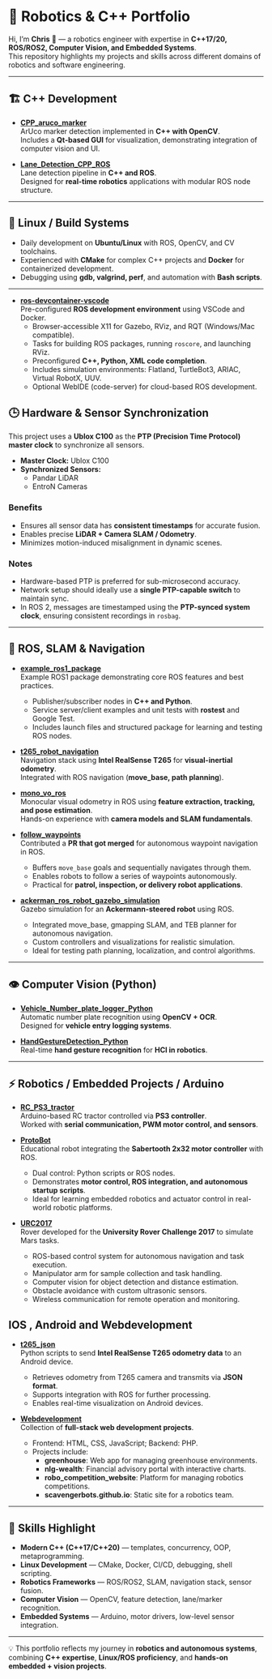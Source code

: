 # 🚀 Robotics & C++ Portfolio

Hi, I’m **Chris** 👋 — a robotics engineer with expertise in **C++17/20, ROS/ROS2, Computer Vision, and Embedded Systems**.  
This repository highlights my projects and skills across different domains of robotics and software engineering.  

---

## 🏗️ C++ Development

- **[CPP_aruco_marker](https://github.com/chrissunny94/CPP_aruco_marker)**  
  ArUco marker detection implemented in **C++ with OpenCV**.  
  Includes a **Qt-based GUI** for visualization, demonstrating integration of computer vision and UI.  

- **[Lane_Detection_CPP_ROS](https://github.com/chrissunny94/Lane_Detection_CPP_ROS)**  
  Lane detection pipeline in **C++ and ROS**.  
  Designed for **real-time robotics** applications with modular ROS node structure.  

---

## 🐧 Linux / Build Systems

- Daily development on **Ubuntu/Linux** with ROS, OpenCV, and CV toolchains.  
- Experienced with **CMake** for complex C++ projects and **Docker** for containerized development.  
- Debugging using **gdb, valgrind, perf**, and automation with **Bash scripts**.  

---

- **[ros-devcontainer-vscode](https://github.com/chrissunny94/ros-devcontainer-vscode)**  
  Pre-configured **ROS development environment** using VSCode and Docker.  
  - Browser-accessible X11 for Gazebo, RViz, and RQT (Windows/Mac compatible).  
  - Tasks for building ROS packages, running `roscore`, and launching RViz.  
  - Preconfigured **C++, Python, XML code completion**.  
  - Includes simulation environments: Flatland, TurtleBot3, ARIAC, Virtual RobotX, UUV.  
  - Optional WebIDE (code-server) for cloud-based ROS development.



## 🕒 Hardware & Sensor Synchronization

This project uses a **Ublox C100** as the **PTP (Precision Time Protocol) master clock** to synchronize all sensors.  

- **Master Clock:** Ublox C100  
- **Synchronized Sensors:**  
  - Pandar LiDAR  
  - EntroN Cameras  

### Benefits
- Ensures all sensor data has **consistent timestamps** for accurate fusion.  
- Enables precise **LiDAR + Camera SLAM / Odometry**.  
- Minimizes motion-induced misalignment in dynamic scenes.  

### Notes
- Hardware-based PTP is preferred for sub-microsecond accuracy.  
- Network setup should ideally use a **single PTP-capable switch** to maintain sync.  
- In ROS 2, messages are timestamped using the **PTP-synced system clock**, ensuring consistent recordings in `rosbag`.


---

## 🤖 ROS, SLAM & Navigation

- **[example_ros1_package](https://github.com/chrissunny94/example_ros1_package)**  
  Example ROS1 package demonstrating core ROS features and best practices.  
  - Publisher/subscriber nodes in **C++ and Python**.  
  - Service server/client examples and unit tests with **rostest** and Google Test.  
  - Includes launch files and structured package for learning and testing ROS nodes.

- **[t265_robot_navigation](https://github.com/chrissunny94/t265_robot_navigation)**  
  Navigation stack using **Intel RealSense T265** for **visual-inertial odometry**.  
  Integrated with ROS navigation (**move_base, path planning**).  

- **[mono_vo_ros](https://github.com/chrissunny94/mono_vo_ros)**  
  Monocular visual odometry in ROS using **feature extraction, tracking, and pose estimation**.  
  Hands-on experience with **camera models and SLAM fundamentals**.  

- **[follow_waypoints](https://github.com/chrissunny94/follow_waypoints)**  
  Contributed a **PR that got merged** for autonomous waypoint navigation in ROS.  
  - Buffers `move_base` goals and sequentially navigates through them.  
  - Enables robots to follow a series of waypoints autonomously.  
  - Practical for **patrol, inspection, or delivery robot applications**.

- **[ackerman_ros_robot_gazebo_simulation](https://github.com/chrissunny94/ackerman_ros_robot_gazebo_simulation)**  
  Gazebo simulation for an **Ackermann-steered robot** using ROS.  
  - Integrated move_base, gmapping SLAM, and TEB planner for autonomous navigation.  
  - Custom controllers and visualizations for realistic simulation.  
  - Ideal for testing path planning, localization, and control algorithms.

---

## 👁️ Computer Vision (Python)

- **[Vehicle_Number_plate_logger_Python](https://github.com/chrissunny94/Vehicle_Number_plate_logger_Python)**  
  Automatic number plate recognition using **OpenCV + OCR**.  
  Designed for **vehicle entry logging systems**.  

- **[HandGestureDetection_Python](https://github.com/chrissunny94/HandGestureDetection_Python)**  
  Real-time **hand gesture recognition** for **HCI in robotics**.  

---


## ⚡ Robotics / Embedded Projects / Arduino
- **[RC_PS3_tractor](https://github.com/chrissunny94/RC_PS3_tractor)**  
  Arduino-based RC tractor controlled via **PS3 controller**.  
  Worked with **serial communication, PWM motor control, and sensors**.  



- **[ProtoBot](https://github.com/chrissunny94/protobot)**  
  Educational robot integrating the **Sabertooth 2x32 motor controller** with ROS.  
  - Dual control: Python scripts or ROS nodes.  
  - Demonstrates **motor control, ROS integration, and autonomous startup scripts**.  
  - Ideal for learning embedded robotics and actuator control in real-world robotic platforms.

- **[URC2017](https://github.com/chrissunny94/URC2017)**  
  Rover developed for the **University Rover Challenge 2017** to simulate Mars tasks.  
  - ROS-based control system for autonomous navigation and task execution.  
  - Manipulator arm for sample collection and task handling.  
  - Computer vision for object detection and distance estimation.  
  - Obstacle avoidance with custom ultrasonic sensors.  
  - Wireless communication for remote operation and monitoring.


## IOS , Android and Webdevelopment 

- **[t265_json](https://github.com/chrissunny94/t265_json)**  
  Python scripts to send **Intel RealSense T265 odometry data** to an Android device.  
  - Retrieves odometry from T265 camera and transmits via **JSON format**.  
  - Supports integration with ROS for further processing.  
  - Enables real-time visualization on Android devices.

- **[Webdevelopment](https://github.com/chrissunny94/Webdevelopment)**  
  Collection of **full-stack web development projects**.  
  - Frontend: HTML, CSS, JavaScript; Backend: PHP.  
  - Projects include:  
    - **greenhouse**: Web app for managing greenhouse environments.  
    - **nlg-wealth**: Financial advisory portal with interactive charts.  
    - **robo_competition_website**: Platform for managing robotics competitions.  
    - **scavengerbots.github.io**: Static site for a robotics team.  

---

## 🔑 Skills Highlight

- **Modern C++ (C++17/C++20)** — templates, concurrency, OOP, metaprogramming.  
- **Linux Development** — CMake, Docker, CI/CD, debugging, shell scripting.  
- **Robotics Frameworks** — ROS/ROS2, SLAM, navigation stack, sensor fusion.  
- **Computer Vision** — OpenCV, feature detection, lane/marker recognition.  
- **Embedded Systems** — Arduino, motor drivers, low-level sensor integration.  

---

💡 This portfolio reflects my journey in **robotics and autonomous systems**, combining **C++ expertise**, **Linux/ROS proficiency**, and **hands-on embedded + vision projects**.  
